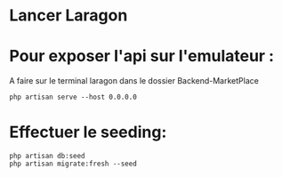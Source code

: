 # Lancer Laragon
# Pour exposer l'api sur l'emulateur :
A faire sur le terminal laragon dans le dossier Backend-MarketPlace
```
php artisan serve --host 0.0.0.0
```
<!-- Mettre son l'adresse ip de sa machine dans le .env du projet fultter -->
<!-- Ouvrir la collection marketplace dans postman
Le mot de passe de john est "password" 
Le mot de passe de jonathan est "pomme1"
Faire les routes restantes-->
# Effectuer le seeding:
```
php artisan db:seed
php artisan migrate:fresh --seed
```
